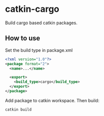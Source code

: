 # catkin-cargo

Build cargo based catkin packages.

How to use
----------

Set the build type in package.xml

```xml
<?xml version="1.0"?>
<package format="2">
  <name>...</name>

  <export>
    <build_type>cargo</build_type>
  </export>
</package>
```

Add package to catkin workspace. Then build:

```
catkin build
```
